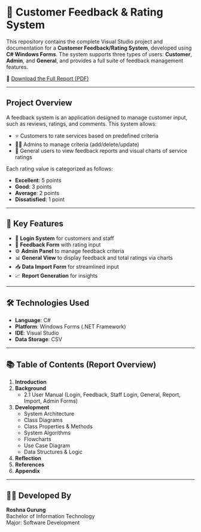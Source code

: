 # 🌟 Customer Feedback & Rating System

This repository contains the complete Visual Studio project and documentation for a **Customer Feedback/Rating System**, developed using **C# Windows Forms**. The system supports three types of users: **Customer**, **Admin**, and **General**, and provides a full suite of feedback management features.

📄 [Download the Full Report (PDF)](./FeedbackSystem_Report.pdf)

---

## Project Overview

A feedback system is an application designed to manage customer input, such as reviews, ratings, and comments. This system allows:
- ⭐ Customers to rate services based on predefined criteria
- 👨‍💼 Admins to manage criteria (add/delete/update)
- 👀 General users to view feedback reports and visual charts of service ratings

Each rating value is categorized as follows:
- **Excellent**: 5 points  
- **Good**: 3 points  
- **Average**: 2 points  
- **Dissatisfied**: 1 point  

---

## 🧩 Key Features

- 🔐 **Login System** for customers and staff
- 📝 **Feedback Form** with rating input
- ⚙️ **Admin Panel** to manage feedback criteria
- 📊 **General View** to display feedback and total ratings via charts
- 📥 **Data Import Form** for streamlined input
- 📈 **Report Generation** for insights

---

## 🛠️ Technologies Used

- **Language**: C#
- **Platform**: Windows Forms (.NET Framework)
- **IDE**: Visual Studio
- **Data Storage**: CSV

---

## 📚 Table of Contents (Report Overview)

1. **Introduction**  
2. **Background**  
   - 2.1 User Manual (Login, Feedback, Staff Login, General, Report, Import, Admin Forms)  
3. **Development**  
   - System Architecture  
   - Class Diagrams  
   - Class Properties & Methods  
   - System Algorithms  
   - Flowcharts  
   - Use Case Diagram  
   - Data Structures & Logic  
4. **Reflection**  
5. **References**  
6. **Appendix**

---

## 👩‍💻 Developed By
**Roshna Gurung**  
Bachelor of Information Technology  
Major: Software Development
